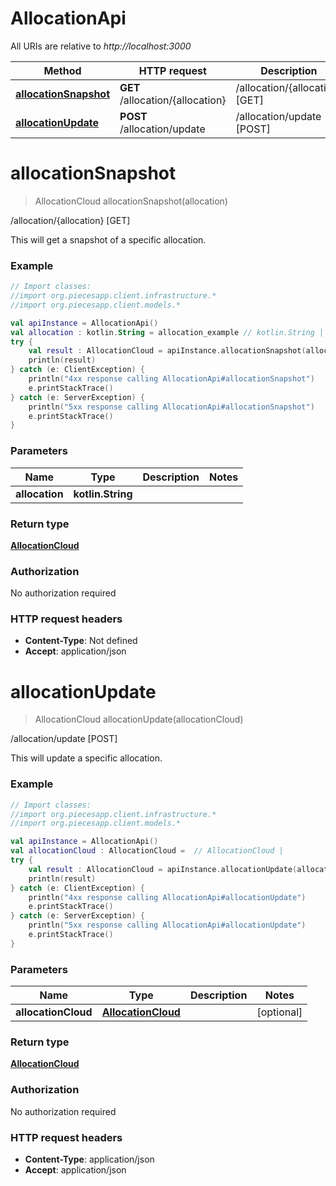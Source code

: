 # AllocationApi

All URIs are relative to *http://localhost:3000*

Method | HTTP request | Description
------------- | ------------- | -------------
[**allocationSnapshot**](AllocationApi.md#allocationSnapshot) | **GET** /allocation/{allocation} | /allocation/{allocation} [GET]
[**allocationUpdate**](AllocationApi.md#allocationUpdate) | **POST** /allocation/update | /allocation/update [POST]


<a name="allocationSnapshot"></a>
# **allocationSnapshot**
> AllocationCloud allocationSnapshot(allocation)

/allocation/{allocation} [GET]

This will get a snapshot of a specific allocation.

### Example
```kotlin
// Import classes:
//import org.piecesapp.client.infrastructure.*
//import org.piecesapp.client.models.*

val apiInstance = AllocationApi()
val allocation : kotlin.String = allocation_example // kotlin.String | 
try {
    val result : AllocationCloud = apiInstance.allocationSnapshot(allocation)
    println(result)
} catch (e: ClientException) {
    println("4xx response calling AllocationApi#allocationSnapshot")
    e.printStackTrace()
} catch (e: ServerException) {
    println("5xx response calling AllocationApi#allocationSnapshot")
    e.printStackTrace()
}
```

### Parameters

Name | Type | Description  | Notes
------------- | ------------- | ------------- | -------------
 **allocation** | **kotlin.String**|  |

### Return type

[**AllocationCloud**](AllocationCloud.md)

### Authorization

No authorization required

### HTTP request headers

 - **Content-Type**: Not defined
 - **Accept**: application/json

<a name="allocationUpdate"></a>
# **allocationUpdate**
> AllocationCloud allocationUpdate(allocationCloud)

/allocation/update [POST]

This will update a specific allocation.

### Example
```kotlin
// Import classes:
//import org.piecesapp.client.infrastructure.*
//import org.piecesapp.client.models.*

val apiInstance = AllocationApi()
val allocationCloud : AllocationCloud =  // AllocationCloud | 
try {
    val result : AllocationCloud = apiInstance.allocationUpdate(allocationCloud)
    println(result)
} catch (e: ClientException) {
    println("4xx response calling AllocationApi#allocationUpdate")
    e.printStackTrace()
} catch (e: ServerException) {
    println("5xx response calling AllocationApi#allocationUpdate")
    e.printStackTrace()
}
```

### Parameters

Name | Type | Description  | Notes
------------- | ------------- | ------------- | -------------
 **allocationCloud** | [**AllocationCloud**](AllocationCloud.md)|  | [optional]

### Return type

[**AllocationCloud**](AllocationCloud.md)

### Authorization

No authorization required

### HTTP request headers

 - **Content-Type**: application/json
 - **Accept**: application/json

